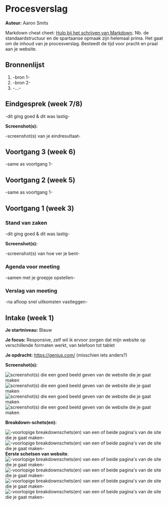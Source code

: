 # Procesverslag
**Auteur:** Aaron Smits

Markdown cheat cheet: [Hulp bij het schrijven van Markdown](https://github.com/adam-p/markdown-here/wiki/Markdown-Cheatsheet). Nb. de standaardstructuur en de spartaanse opmaak zijn helemaal prima. Het gaat om de inhoud van je procesverslag. Besteedt de tijd voor pracht en praal aan je website.



## Bronnenlijst
1. -bron 1-
2. -bron 2-
3. -...-



## Eindgesprek (week 7/8)

-dit ging goed & dit was lastig-

**Screenshot(s):**

-screenshot(s) van je eindresultaat-



## Voortgang 3 (week 6)

-same as voortgang 1-



## Voortgang 2 (week 5)

-same as voortgang 1-



## Voortgang 1 (week 3)

### Stand van zaken

-dit ging goed & dit was lastig-

**Screenshot(s):**

-screenshot(s) van hoe ver je bent-

### Agenda voor meeting

-samen met je groepje opstellen-

### Verslag van meeting

-na afloop snel uitkomsten vastleggen-



## Intake (week 1)

**Je startniveau:** Blauw

**Je focus:** Responsive, zelf wil ik ervoor zorgen dat mijn website op verschillende formaten werkt, van telefoon tot tablet

**Je opdracht:** https://genius.com/ (misschien iets anders?)

**Screenshot(s):**

![screenshot(s) die een goed beeld geven van de website die je gaat maken](images/genius1.png)
![screenshot(s) die een goed beeld geven van de website die je gaat maken](images/genius2.png)
![screenshot(s) die een goed beeld geven van de website die je gaat maken](images/geniusbreakdown1.png)
![screenshot(s) die een goed beeld geven van de website die je gaat maken](images/geniusbreakdown2.png)



**Breakdown-schets(en):**

![-voorlopige breakdownschets(en) van een of beide pagina's van de site die je gaat maken-](images/schets1.jpg)
![-voorlopige breakdownschets(en) van een of beide pagina's van de site die je gaat maken-](images/schets2.jpg)
**Eerste schetsen van website**.
![-voorlopige breakdownschets(en) van een of beide pagina's van de site die je gaat maken-](images/uitlegwebsite1.png)
![-voorlopige breakdownschets(en) van een of beide pagina's van de site die je gaat maken-](images/uitlegwebsite2.png)
![-voorlopige breakdownschets(en) van een of beide pagina's van de site die je gaat maken-](images/breakdown1.png)
![-voorlopige breakdownschets(en) van een of beide pagina's van de site die je gaat maken-](images/breakdown2.png)






